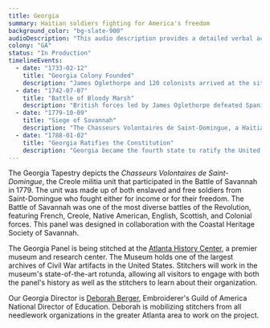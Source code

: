 ```yaml
---
title: Georgia
summary: Haitian soldiers fighting for America's freedom
background_color: "bg-slate-900"
audioDescription: "This audio description provides a detailed verbal account of the Georgia Tapestry, which depicts the Chasseurs Volontaires de Saint-Domingue, the Creole militia unit that participated in the Battle of Savannah in 1779."
colony: "GA"
status: "In Production"
timelineEvents:
  - date: "1733-02-12"
    title: "Georgia Colony Founded"
    description: "James Oglethorpe and 120 colonists arrived at the site of present-day Savannah, establishing Georgia as the 13th and final British colony in North America."
  - date: "1742-07-07"
    title: "Battle of Bloody Marsh"
    description: "British forces led by James Oglethorpe defeated Spanish troops on St. Simons Island, ending Spanish attempts to invade Georgia and securing the colony's future as British territory."
  - date: "1779-10-09"
    title: "Siege of Savannah"
    description: "The Chasseurs Volontaires de Saint-Domingue, a Haitian Creole militia unit, fought alongside American and French forces in an unsuccessful attempt to recapture Savannah from British control."
  - date: "1788-01-02"
    title: "Georgia Ratifies the Constitution"
    description: "Georgia became the fourth state to ratify the United States Constitution, unanimously approving the document and joining the new nation."
---
```


The Georgia Tapestry depicts the _Chasseurs Volontaires de
Saint-Domingue_, the Creole militia unit that participated in the Battle
of Savannah in 1779. The unit was made up of both enslaved and free
soldiers from Saint-Domingue who fought either for income or for their
freedom. The Battle of Savannah was one of the most diverse battles of
the Revolution, featuring French, Creole, Native American, English,
Scottish, and Colonial forces. This panel was designed in collaboration
with the Coastal Heritage Society of Savannah.

The Georgia Panel is being stitched at the [Atlanta History
Center](/team/historical-partners/#atlanta-history-center), a premier
museum and research center. The Museum holds one of the largest
archives of Civil War artifacts in the United States. Stitchers will
work in the museum's state-of-the-art rotunda, allowing all visitors to
engage with both the panel's history as well as the stitchers to learn
about their organization.

Our Georgia Director is [Deborah
Berger](/team/state-directors/#debora-berger), Embroiderer's Guild of
America National Director of Education. Deborah is mobilizing stitchers
from all needlework organizations in the greater Atlanta area to work
on the project.
